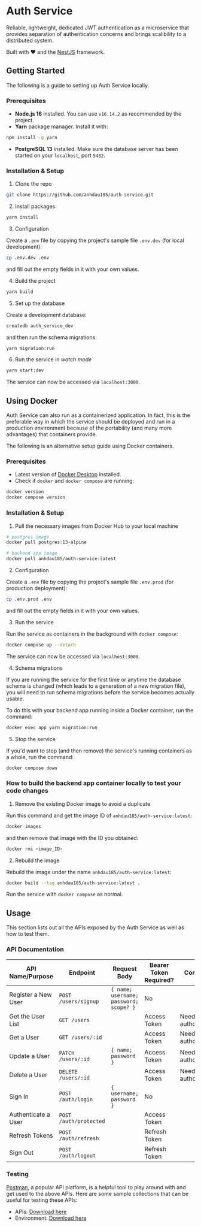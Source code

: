 # Auth Service

Reliable, lightweight, dedicated JWT authentication as a microservice that provides separation of authentication concerns and brings scalibility to a distributed system.

Built with ❤️ and the [NestJS](https://nestjs.com/) framework.

<!-- PROJECT SHIELDS - TBD -->

## Getting Started

The following is a guide to setting up Auth Service locally.

### Prerequisites

- **Node.js 16** installed. You can use `v16.14.2` as recommended by the project.
- **Yarn** package manager. Install it with:

```sh
npm install -g yarn
```

- **PostgreSQL 13** installed. Make sure the database server has been started on your `localhost`, port `5432`.

### Installation & Setup

1. Clone the repo

```sh
git clone https://github.com/anhdau185/auth-service.git
```

2. Install packages

```sh
yarn install
```

3. Configuration

Create a `.env` file by copying the project's sample file `.env.dev` (for local development):

```sh
cp .env.dev .env
```

and fill out the empty fields in it with your own values.

4. Build the project

```sh
yarn build
```

5. Set up the database

Create a development database:

```sh
createdb auth_service_dev
```

and then run the schema migrations:

```sh
yarn migration:run
```

6. Run the service in _watch mode_

```sh
yarn start:dev
```

The service can now be accessed via `localhost:3000`.

## Using Docker

Auth Service can also run as a containerized application. In fact, this is the preferable way in which the service should be deployed and run in a production environment because of the portability (and many more advantages) that containers provide.

The following is an alternative setup guide using Docker containers.

### Prerequisites

- Latest version of [Docker Desktop](https://www.docker.com/products/docker-desktop) installed.
- Check if `docker` and `docker compose` are running:

```sh
docker version
docker compose version
```

### Installation & Setup

1. Pull the necessary images from Docker Hub to your local machine

```sh
# postgres image
docker pull postgres:13-alpine

# backend app image
docker pull anhdau185/auth-service:latest
```

2. Configuration

Create a `.env` file by copying the project's sample file `.env.prod` (for production deployment):

```sh
cp .env.prod .env
```

and fill out the empty fields in it with your own values.

3. Run the service

Run the service as containers in the background with `docker compose`:

```sh
docker compose up --detach
```

The service can now be accessed via `localhost:3000`.

4. Schema migrations

If you are running the service for the first time or anytime the database schema is changed (which leads to a generation of a new migration file), you will need to run schema migrations before the service becomes actually usable.

To do this with your backend app running inside a Docker container, run the command:

```sh
docker exec app yarn migration:run
```

5. Stop the service

If you'd want to stop (and then remove) the service's running containers as a whole, run the command:

```sh
docker compose down
```

### How to build the backend app container locally to test your code changes

1. Remove the existing Docker image to avoid a duplicate

Run this command and get the image ID of `anhdau185/auth-service:latest`:

```sh
docker images
```

and then remove that image with the ID you obtained:

```sh
docker rmi <image_ID>
```

2. Rebuild the image

Rebuild the image under the name `anhdau185/auth-service:latest`:

```sh
docker build --tag anhdau185/auth-service:latest .
```

Run the service with `docker compose` as normal.

## Usage

This section lists out all the APIs exposed by the Auth Service as well as how to test them.

### API Documentation

| API Name/Purpose    | Endpoint               | Request Body                           | Bearer Token Required? | Comment             |
| ------------------- | ---------------------- | -------------------------------------- | ---------------------- | ------------------- |
| Register a New User | `POST /users/signup`   | `{ name; username; password; scope? }` | No                     |
| Get the User List   | `GET /users`           |                                        | Access Token           | Needs authorization |
| Get a User          | `GET /users/:id`       |                                        | Access Token           | Needs authorization |
| Update a User       | `PATCH /users/:id`     | `{ name; password }`                   | Access Token           | Needs authorization |
| Delete a User       | `DELETE /users/:id`    |                                        | Access Token           | Needs authorization |
| Sign In             | `POST /auth/login`     | `{ username; password }`               | No                     |
| Authenticate a User | `POST /auth/protected` |                                        | Access Token           |
| Refresh Tokens      | `POST /auth/refresh`   |                                        | Refresh Token          |
| Sign Out            | `POST /auth/logout`    |                                        | Refresh Token          |

### Testing

[Postman](https://www.postman.com/), a popular API platform, is a helpful tool to play around with and get used to the above APIs. Here are some sample collections that can be useful for testing these APIs:

- APIs: [Download here](https://gist.github.com/anhdau185/726c55cbf40cfef57a3ff377ee4576d9)
- Environment: [Download here](https://gist.github.com/anhdau185/11cbdbc976f7fc6de5b22564ef63b0ca)

<!-- ## Roadmap

- [ ] Feature 1
- [ ] Feature 2
- [ ] Feature 3
    - [ ] Nested Feature

See the [open issues](https://github.com/github_username/repo_name/issues) for a full list of proposed features (and known issues).

## Contributing

Contributions are what make the open source community such an amazing place to learn, inspire, and create. Any contributions you make are **greatly appreciated**.

If you have a suggestion that would make this better, please fork the repo and create a pull request. You can also simply open an issue with the tag "enhancement".
Don't forget to give the project a star! Thanks again!

1. Fork the Project
2. Create your Feature Branch (`git checkout -b feature/AmazingFeature`)
3. Commit your Changes (`git commit -m 'Add some AmazingFeature'`)
4. Push to the Branch (`git push origin feature/AmazingFeature`)
5. Open a Pull Request

## Contact

Your Name - [@twitter_handle](https://twitter.com/twitter_handle) - email@email_client.com -->
